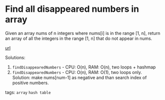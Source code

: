 # Find all disappeared numbers in array

Given an array nums of n integers where nums[i] is in the range [1, n], return an array of all the integers in the range [1, n] that do not appear in nums.

[url](https://leetcode.com/problems/find-all-numbers-disappeared-in-an-array/description/)

Solutions:
1. `findDisappearedNumbers` - CPU: O(n), RAM: O(n), two loops + hashmap
2. `findDisappearedNumbers` - CPU: O(n), RAM: O(1), two loops only. Solution: make nums[num-1] as negative and than search index of positive numbers.

tags:
`array` `hash table`